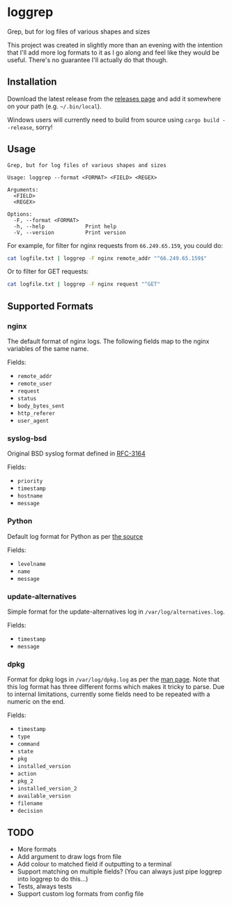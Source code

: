 # loggrep
Grep, but for log files of various shapes and sizes

This project was created in slightly more than an evening with the intention that I'll add more log formats to it as I go along and feel like they would be useful. There's no guarantee I'll actually do that though.

## Installation
Download the latest release from the [releases page](https://github.com/JamJar00/loggrep/releases) and add it somewhere on your path (e.g. `~/.bin/local`).

Windows users will currently need to build from source using `cargo build --release`, sorry!

## Usage
```
Grep, but for log files of various shapes and sizes

Usage: loggrep --format <FORMAT> <FIELD> <REGEX>

Arguments:
  <FIELD>
  <REGEX>

Options:
  -F, --format <FORMAT>
  -h, --help             Print help
  -V, --version          Print version
```

For example, for filter for nginx requests from `66.249.65.159`, you could do:
```bash
cat logfile.txt | loggrep -F nginx remote_addr "^66.249.65.159$"
```
Or to filter for GET requests:
```bash
cat logfile.txt | loggrep -F nginx request "^GET"
```

## Supported Formats
### nginx
The default format of nginx logs. The following fields map to the nginx variables of the same name.

Fields:
- `remote_addr`
- `remote_user`
- `request`
- `status`
- `body_bytes_sent`
- `http_referer`
- `user_agent`

### syslog-bsd
Original BSD syslog format defined in [RFC-3164](https://www.ietf.org/rfc/rfc3164.txt)

Fields:
- `priority`
- `timestamp`
- `hostname`
- `message`

### Python
Default log format for Python as per [the source](https://github.com/python/cpython/blob/main/Lib/logging/__init__.py#LL538C19-L538C19)

Fields:
- `levelname`
- `name`
- `message`

### update-alternatives
Simple format for the update-alternatives log in `/var/log/alternatives.log`.

Fields:
- `timestamp`
- `message`

### dpkg
Format for dpkg logs in `/var/log/dpkg.log` as per the [man page](https://man7.org/linux/man-pages/man1/dpkg.1.html). Note that this log format has three different forms which makes it tricky to parse. Due to internal limitations, currently some fields need to be repeated with a numeric on the end.

Fields:
- `timestamp`
- `type`
- `command`
- `state`
- `pkg`
- `installed_version`
- `action`
- `pkg_2`
- `installed_version_2`
- `available_version`
- `filename`
- `decision`

## TODO
- More formats
- Add argument to draw logs from file
- Add colour to matched field if outputting to a terminal
- Support matching on multiple fields? (You can always just pipe loggrep into loggrep to do this...)
- Tests, always tests
- Support custom log formats from config file
